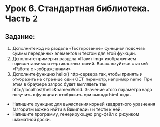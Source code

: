 
# Урок 6. Стандартная библиотека. Часть 2

## Задание:
1. Дополните код из раздела «Тестирование» функцией подсчета суммы переданных элементов и тестом для этой функции.
2. Дополните пример из раздела «Пакет img» изображением горизонтальных и вертикальных линий. Воспользуйтесь статьей «Работа с изображениями».
3. Дополните функцию hello() http-сервера так, чтобы принять и отобразить на странице один GET-параметр, например name. При этом в браузере запрос будет выглядеть так: http://localhost/hello&name=World. Значение этого параметра надо получить в функции и отобразить при выводе html-кода.
* Напишите функцию для вычисления корней квадратного уравнения (алгоритм можно найти в Википедии) и тесты к ней.
* Напишите программу, генерирующую png-файл с рисунком шахматной доски.
